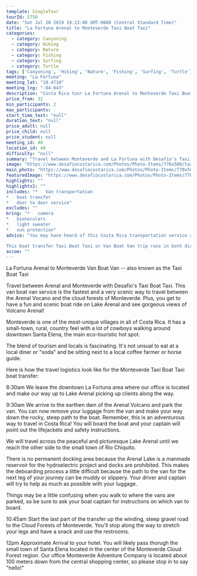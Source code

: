 ```yaml
---
template: SingleTour
tourId: 5758
date: "Sat Jul 20 2019 19:23:08 GMT-0600 (Central Standard Time)"
title: "La Fortuna Arenal to Monteverde Taxi Boat Taxi"
categories: 
  - category: Canyoning
  - category: Hiking
  - category: Nature
  - category: Fishing
  - category: Surfing
  - category: Turtle
tags: ['Canyoning', 'Hiking', 'Nature', 'Fishing', 'Surfing', 'Turtle']
meeting: "La Fortuna"
meeting_lat: "10.4718"
meeting_lng: "-84.643"
description: "Costa Rica tour La Fortuna Arenal to Monteverde Taxi Boat Taxi, id 5758"
price_from: 32
min_participants: 2
max_participants: 
start_time_text: "null"
duration_text: "null"
price_adult: null
price_child: null
price_student: null
meeting_id: 40
location_id: 40
difficulty: "null"
summary: "Travel between Monteverde and La Fortuna with Desafio's Taxi Boat Taxi also known as the Monteverde Van Boat Van. This is the fastest and a very scenic way to travel between the Arenal Vocano and the cloud forests of Monteverde. Plus, you get to have a fun and scenic boat ride on Lake Arenal and see gorgeous views of Volcano Arenal!"
image: "https://www.desafiocostarica.com/Photos/Photo-Items/770x500/taxi-boat-taxi---la-fortuna-to-from-monteverde-3.jpg"
main_photo: "https://www.desafiocostarica.com/Photos/Photo-Items/770x500/taxi-boat-taxi---la-fortuna-to-from-monteverde-3.jpg"
featuredImage: "https://www.desafiocostarica.com/Photos/Photo-Items/770x500/taxi-boat-taxi---la-fortuna-to-from-monteverde-3.jpg"
highlights: ""
highlights2: ""
includes: "*   Van transportation
*   boat transfer
*   door to door service"
excludes: ""
bring: "*   camera
*   bionoculars
*   light sweater
*   sun protection"
advice: "You may have heard of this Costa Rica transportation service as the Taxi Boat Taxi Monteverde or Taxi Boat Taxi Arenal transfer.

This boat transfer Taxi Boat Taxi or Van Boat Van trip runs in both directions from Arenal Monteverde and Monteverde to Arenal."
accom: ""
---
```

La Fortuna Arenal to Monteverde Van Boat Van -- also known as the Taxi Boat Taxi

Travel between Arenal and Monteverde with Desafio's Taxi Boat Taxi. This van boat van service is the fastest and a very scenic way to travel between the Arenal Vocano and the cloud forests of Monteverde. Plus, you get to have a fun and scenic boat ride on Lake Arenal and see gorgeous views of Volcano Arenal!

Monteverde is one of the most-unique villages in all of Costa Rica. It has a small-town, rural, country feel with a lot of cowboys walking around downtown Santa Elena, the main eco-touristic hot spot.

The blend of tourism and locals is fascinating. It's not unsual to eat at a local diner or "soda" and be sitting next to a local coffee farmer or horse guide.

Here is how the travel logistics look like for the Monteverde Taxi Boat Taxi boat transfer:

8:30am We leave the downtown La Fortuna area where our office is located and make our way up to Lake Arenal picking up clients along the way.

9:30am We arrive to the earthen dam of the Arenal Volcano and park the van. You can now remove your luggage from the van and make your way down the rocky, steep path to the boat. Remember, this is an adventurous way to travel in Costa Rica! You will board the boat and your captain will point out the lifejackets and safety instructions.

We will travel across the peaceful and picturesque Lake Arenal until we reach the other side to the small town of Rio Chiquito.

There is no permanent docking area because the Arenal Lake is a manmade reservoir for the hydroelectric project and docks are prohibited. This makes the deboarding process a little difficult because the path to the van for the next leg of your journey can be muddy or slippery. Your driver and captain will try to help as much as possible with your luggage.

Things may be a little confusing when you walk to where the vans are parked, so be sure to ask your boat captain for instructions on which van to board.

10:45am Start the last part of the transfer up the winding, steep gravel road to the Cloud Forests of Monteverde. You'll stop along the way to stretch your legs and have a snack and use the restrooms.

12pm Approximate Arrival to your hotel. You will likely pass thorugh the small town of Santa Elena located in the center of the Monteverde Cloud Forest region. Our office Monteverde Adventure Company is located about 100 meters down from the central shopping center, so please stop in to say "hello!"